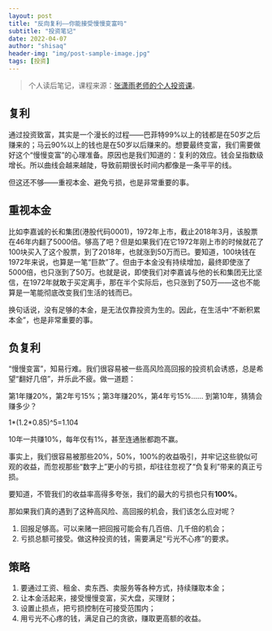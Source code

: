 ```yaml
---
layout: post
title: "反向复利——你能接受慢慢变富吗"
subtitle: "投资笔记"
date: 2022-04-07
author: "shisaq"
header-img: "img/post-sample-image.jpg"
tags: [投资]
---
```


> 个人读后笔记，课程来源：[张潇雨老师的个人投资课](https://www.igetget.com/course/张潇雨·个人投资课?param=XDGhXPc6fL6&token=YPZNRwQ0qL1MVEpfwzK3lmz4kgWEnx)。

## 复利

通过投资致富，其实是一个漫长的过程——巴菲特99%以上的钱都是在50岁之后赚来的；马云90%以上的钱也是在50岁以后赚来的。想要最终变富，我们需要做好这个“慢慢变富”的心理准备。原因也是我们知道的：复利的效应。钱会呈指数级增长。所以曲线会越来越陡，导致前期很长时间内都像是一条平平的线。

但这还不够——重视本金、避免亏损，也是非常重要的事。

## 重视本金

比如李嘉诚的长和集团(港股代码0001)，1972年上市，截止2018年3月，该股票在46年内翻了5000倍。够高了吧？但是如果我们在它1972年刚上市的时候就花了100块买入了这个股票，到了2018年，也就涨到50万而已。要知道，100块钱在1972年来说，也算是一笔“巨款”了。但由于本金没有持续增加，最终即使涨了5000倍，也只涨到了50万。也就是说，即使我们对李嘉诚与他的长和集团无比坚信，在1972年就敢于买定离手，那在半个实际后，也只涨到了50万——这也不能算是一笔能彻底改变我们生活的钱而已。

换句话说，没有足够的本金，是无法仅靠投资为生的。因此，在生活中“不断积累本金”，也是非常重要的事。

## 负复利

“慢慢变富”，知易行难。我们很容易被一些高风险高回报的投资机会诱惑，总是希望“翻好几倍”，并乐此不疲。做一道题：

第1年赚20%，第2年亏15%；第3年赚20%，第4年亏15%…… 到第10年，猜猜会赚多少？

1*(1.2*0.85)^5=1.104

10年一共赚10%，每年仅有1%，甚至连通胀都跑不赢。

事实上，我们很容易被那些20%，50%，100%的收益吸引，并牢记这些貌似可观的收益，而忽视那些“数字上”更小的亏损，却往往忽视了“负复利”带来的真正亏损。

要知道，不管我们的收益率高得多夸张，我们的最大的亏损也只有**100%**。

那如果我们真的遇到了这种高风险、高回报的机会，我们该怎么应对呢？

1. 回报足够高。可以来赌一把回报可能会有几百倍、几千倍的机会；
2. 亏损总额可接受。做这种投资的钱，需要满足“亏光不心疼”的要求。

## 策略

1. 要通过工资、租金、卖东西、卖服务等各种方式，持续赚取本金；
2. 让本金活起来，接受慢慢变富，买大盘，买理财；
3. 设置止损点，把亏损控制在可接受范围内；
4. 用亏光不心疼的钱，满足自己的贪欲，赚取更高额的收益。
